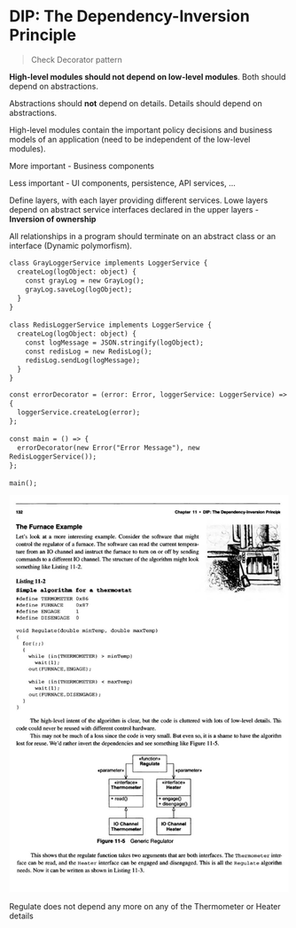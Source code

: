 # DIP: The Dependency-Inversion Principle

> Check Decorator pattern

**High-level modules should not depend on low-level modules**. Both should depend on abstractions.

Abstractions should **not** depend on details. Details should depend on abstractions.

High-level modules contain the important policy decisions and business models of an application (need to be independent of the low-level modules).

More important - Business components

Less important - UI components, persistence, API services, …

Define layers, with each layer providing different services. Lowe layers depend on abstract service interfaces declared in the upper layers - **Inversion of ownership**

All relationships in a program should terminate on an abstract class or an interface (Dynamic polymorfism).

```tsx
class GrayLoggerService implements LoggerService {
  createLog(logObject: object) {
    const grayLog = new GrayLog();
    grayLog.saveLog(logObject);
  }
}

class RedisLoggerService implements LoggerService {
  createLog(logObject: object) {
    const logMessage = JSON.stringify(logObject);
    const redisLog = new RedisLog();
    redisLog.sendLog(logMessage);
  }
}
```

```tsx
const errorDecorator = (error: Error, loggerService: LoggerService) => {
  loggerService.createLog(error);
};

const main = () => {
  errorDecorator(new Error("Error Message"), new RedisLoggerService());
};

main();
```

![DIP%20The%20Dependency-Inversion%20Principle%20eee690ed3073429a8d5c8bd97c911e21/Untitled.png](DIP%20The%20Dependency-Inversion%20Principle%20eee690ed3073429a8d5c8bd97c911e21/Untitled.png)

Regulate does not depend any more on any of the Thermometer or Heater details